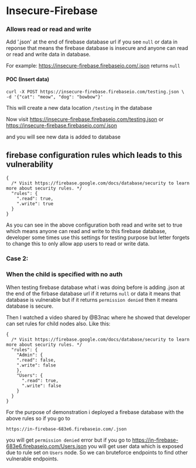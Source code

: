 # Insecure-Firebase

### Allows read or read and write

Add '.json' at the end of firebase database url if you see `null` or data in reponse that means the firebase database is insecure and anyone can read or read and write data in database.

For example: https://insecure-firebase.firebaseio.com/.json returns `null`


#### POC (Insert data)
```
curl -X POST https://insecure-firebase.firebaseio.com/testing.json \
-d '{"cat": "meow", "dog": "bowbow"}'
```
This will create a new data location `/testing` in the database

Now visit https://insecure-firebase.firebaseio.com/testing.json or https://insecure-firebase.firebaseio.com/.json

and you will see new data is added to database



## firebase configuration rules which leads to this vulnerability

```
{
  /* Visit https://firebase.google.com/docs/database/security to learn more about security rules. */
  "rules": {
    ".read": true,
    ".write": true
  }
}
```
As you can see in the above configuration both read and write set to true which means anyone can read and write to
this firebase database, developer some times use this settings for testing purpose but letter forgets to change this
to only allow app users to read or write data.

### Case 2:

### When the child is specified with no auth

When testing firebase database what i was doing before is adding .json at the end of the firbase database url if it returns `null` or data it means that database is vulnerable but if it returns `permission denied` then it means database is secure.

Then I watched a video shared by @B3nac where he showed that developer can set rules for child nodes also. Like this:

```
{
  /* Visit https://firebase.google.com/docs/database/security to learn more about security rules. */
  "rules": {
    "Admin": {
    ".read": false,
    ".write": false
    },
    "Users": {
      ".read": true,
      ".write": false
    }
  }
}
```

For the purpose of demonstration i deployed a firebase database with the above rules so if you go to 

`https://in-firebase-683e6.firebaseio.com/.json` 

you will get `permission denied` error but if you go to https://in-firebase-683e6.firebaseio.com/Users.json you will get user data which is exposed due to rule set on `Users` node. So we can bruteforce endpoints to find other vulnerable endpoints.
